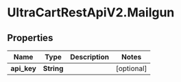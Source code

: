 # UltraCartRestApiV2.Mailgun

## Properties
Name | Type | Description | Notes
------------ | ------------- | ------------- | -------------
**api_key** | **String** |  | [optional] 


